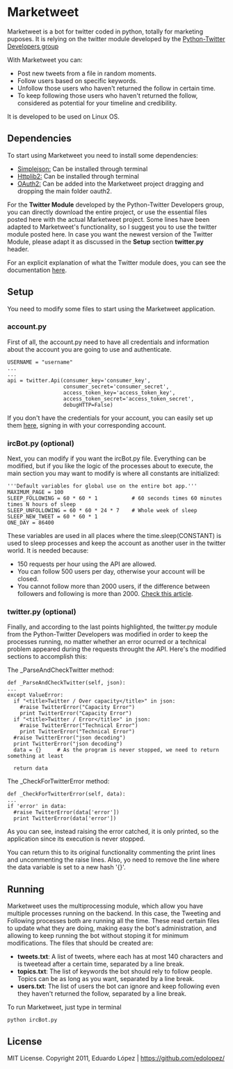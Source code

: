 Marketweet
====================
Marketweet is a bot for twitter coded in python, totally for marketing puposes. It is relying on the twitter module developed by the [Python-Twitter Developers group](http://code.google.com/p/python-twitter/) 

With Marketweet you can:

* Post new tweets from a file in random moments. 
* Follow users based on specific keywords.
* Unfollow those users who haven't returned the follow in certain time.
* To keep following those users who haven't returned the follow, considered as potential for your timeline and credibility. 

It is developed to be used on Linux OS. 

Dependencies
---------------------
To start using Marketweet you need to install some dependencies: 

* [Simplejson:](http://cheeseshop.python.org/pypi/simplejson) Can be installed through terminal
* [Httplib2:](http://code.google.com/p/httplib2/) Can be installed through terminal
* [OAuth2:](http://github.com/simplegeo/python-oauth2) Can be added into the Marketweet project dragging and dropping the main folder oauth2.

For the __Twitter Module__ developed by the Python-Twitter Developers group, you can directly download the entire project, or use the essential files posted here with the actual Marketweet project. Some lines have been adapted to Marketweet's functionality, so I suggest you to use the twitter module posted here. In case you want the newest version of the Twitter Module, please adapt it as discussed in the **Setup** section **twitter.py** header. 

For an explicit explanation of what the Twitter module does, you can see the documentation [here](http://static.unto.net/python-twitter/0.5/doc/twitter.html).

Setup
---------------------
You need to modify some files to start using the Marketweet application.

### account.py

First of all, the account.py need to have all credentials and information about the account you are going to use and authenticate.

    USERNAME = "username"
    ...
    ...
    api = twitter.Api(consumer_key='consumer_key', 
                      consumer_secret='consumer_secret', 
                      access_token_key='access_token_key',
                      access_token_secret='access_token_secret', 
                      debugHTTP=False)
                                        
If you don't have the credentials for your account, you can easily set up them [here](https://dev.twitter.com/), signing in with your corresponding account.

### ircBot.py (optional)

Next, you can modify if you want the ircBot.py file. Everything can be modified, but if you like the logic of the processes about to execute, the main section you may want to modify is where all constants are initialized:

    '''Default variables for global use on the entire bot app.'''
    MAXIMUM_PAGE = 100
    SLEEP_FOLLOWING = 60 * 60 * 1           # 60 seconds times 60 minutes times N hours of sleep
    SLEEP_UNFOLLOWING = 60 * 60 * 24 * 7    # Whole week of sleep
    SLEEP_NEW_TWEET = 60 * 60 * 1 
    ONE_DAY = 86400
    
These variables are used in all places where the time.sleep(CONSTANT) is used to sleep processes and keep the account as another user in the twitter world. It is needed because:

* 150 requests per hour using the API are allowed.
* You can follow 500 users per day, otherwise your account will be closed.
* You cannot follow more than 2000 users, if the difference between followers and following is more than 2000. [Check this article](http://twittnotes.com/2009/03/2000-following-limit-on-twitter.html). 

### twitter.py (optional)

Finally, and according to the last points highlighted, the twitter.py module from the Python-Twitter Developers was modified in order to keep the processes running, no matter whether an error ocurred or a technical problem appeared during the requests throught the API. Here's the modified sections to accomplish this:

The  _ParseAndCheckTwitter method:

    def _ParseAndCheckTwitter(self, json):
    ...
    except ValueError:
      if "<title>Twitter / Over capacity</title>" in json:
        #raise TwitterError("Capacity Error")
        print TwitterError("Capacity Error")
      if "<title>Twitter / Error</title>" in json:
        #raise TwitterError("Technical Error")
        print TwitterError("Technical Error")
      #raise TwitterError("json decoding")
      print TwitterError("json decoding")
      data = {}     # As the program is never stopped, we need to return something at least

      return data
    
The _CheckForTwitterError method:

    def _CheckForTwitterError(self, data):
    ...
    if 'error' in data:
      #raise TwitterError(data['error'])
      print TwitterError(data['error'])
      
As you can see, instead raising the error catched, it is only printed, so the application since its execution is never stopped. 

You can return this to its original functionality commenting the print lines and uncommenting the raise lines. Also, yo need to remove the line where the data variable is set to a new hash '{}'. 

Running
---------------------
Marketweet uses the multiprocessing module, which allow you have multiple processes running on the backend. In this case, the Tweeting and Following processes both are running all the time. These read certain files to update what they are doing, making easy the bot's administration, and allowing to keep running the bot without stoping it for minimum modifications. The files that should be created are:

* __tweets.txt__: A list of tweets, where each has at most 140 characters and is tweetead after a certain time, separated by a line break. 
* __topics.txt__: The list of keywords the bot should rely to follow people. Topics can be as long as you want, separated by a line break. 
* __users.txt__: The list of users the bot can ignore and keep following even they haven't returned the follow, separated by a line break.  

To run Marketweet, just type in terminal

    python ircBot.py

License
---------------------
MIT License. Copyright 2011, Eduardo López | https://github.com/edolopez/
